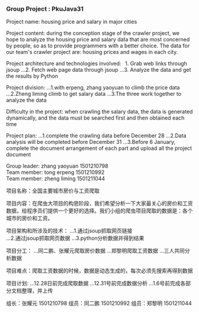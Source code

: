 ### Group Project : PkuJava31

Project name: housing price and salary in major cities

Project content: during the conception stage of the crawler project, we hope to analyze the housing price and salary data that are most concerned by people, so as to provide programmers with a better choice. The data for our team's crawler project are: housing prices and wages in each city.

Project architecture and technologies involved:
&ensp;1. Grab web links through jsoup
...2. Fetch web page data through jsoup
...3. Analyze the data and get the results by Python

Project division: 
...1.with erpeng, zhang yaoyuan to climb the price data
...2.Zheng liming climb to get salary data
...3.The three work together to analyze the data

Difficulty in the project: when crawling the salary data, the data is generated dynamically, and the data must be searched first and then obtained each time

Project plan: 
...1.complete the crawling data before December 28
...2.Data analysis will be completed before December 31
...3.Before 6 January, complete the document arrangement of each part and upload all the project document

Group leader: zhang yaoyuan 1501210798  
Team member: tong erpeng 1501210992  
Team member: zheng liming 1501211044


项目名称：全国主要城市房价与工资爬取

项目内容：在爬虫大项目的构思阶段，我们希望分析一下大家最关心的房价和工资数据，给程序员们提供一个更好的选择。我们小组的爬虫项目爬取的数据是：各个城市的房价和工资。

项目架构和所涉及的技术：
...1.通过jsoup抓取网页链接  
...2.通过jsoup抓取网页数据
...3.python分析数据并得到结果
          
项目分工：
...同二鹏、张耀元爬取房价数据 
...郑黎明爬取工资数据
...三人共同分析数据

项目难点：爬取工资数据的时候，数据是动态生成的，每次必须先搜索再得到数据

项目计划: 
...12.28日前完成爬取数据
...12.31号前完成数据分析
...1.6号前完成各部分文档整理，并上传
         
         
组长：张耀元 1501210798 
组员：同二鹏 1501210992 
组员：郑黎明 1501211044 
